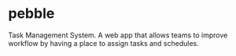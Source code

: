 # pebble
Task Management System. A web app that allows teams to improve workflow by having a place to assign tasks and schedules. 

